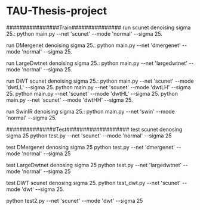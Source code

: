 # TAU-Thesis-project

################Train###############
run scunet denoising sigma 25.: 
python main.py --net 'scunet' --mode 'normal' --sigma 25.

run DMergenet denoising sigma 25.: 
python main.py --net 'dmergenet' --mode 'normal' --sigma 25.

run LargeDwtnet denoising sigma 25.: 
python main.py --net 'largedwtnet' --mode 'normal' --sigma 25.

run DWT scunet denoising sigma 25.: 
python main.py --net 'scunet' --mode 'dwtLL' --sigma 25.
python main.py --net 'scunet' --mode 'dwtLH' --sigma 25.
python main.py --net 'scunet' --mode 'dwtHL' --sigma 25.
python main.py --net 'scunet' --mode 'dwtHH' --sigma 25.

run SwinIR denoising sigma 25.: 
python main.py --net 'swin' --mode 'normal' --sigma 25.

###############Test###################
test scunet denosing sigma 25
python test.py --net 'scunet' --mode 'normal' --sigma 25

test DMergenet denosing sigma 25
python test.py --net 'dmergenet' --mode 'normal' --sigma 25

test LargeDwtnet denosing sigma 25
python test.py --net 'largedwtnet' --mode 'normal' --sigma 25

test DWT scunet denosing sigma 25.
python test_dwt.py --net 'scunet' --mode 'dwt' --sigma 25.

python test2.py --net 'scunet' --mode 'dwt' --sigma 25
